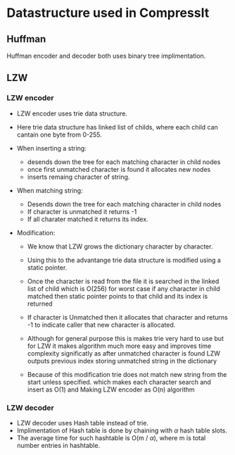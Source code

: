 # Datastructure used in CompressIt

## Huffman
Huffman encoder and decoder both uses binary tree implimentation.


## LZW 

### LZW encoder
* LZW encoder uses trie data structure. 

* Here trie data structure has linked list of childs, where each child can 
cantain one byte from 0-255. 

* When inserting a string:
    * desends down the tree for each matching character in child nodes 
    * once first unmatched character is found it allocates new nodes 
    * inserts remaing character of string. 

* When matching string: 
    * Desends down the tree for each matching character in child nodes 
    * If character is unmatched it returns -1 
    * If all charater matched it returns its index.

* Modification:
    * We know that LZW grows the dictionary character by character.

    * Using this to the advantange trie data structure is modified using a
    static pointer.

    * Once the character is read from the file it is searched in the linked
    list of child which is O(256) for worst case if any character in child 
    matched then static pointer points to that child and its index is 
    returned

    * If character is Unmatched then it allocates that character and returns
     -1 to indicate caller that new character is allocated.

    * Although for general purpose this is makes trie very hard to use but 
     for LZW it makes algorithm much more easy and improves time complexity 
     significatly as after unmatched character is found LZW outputs previous 
     index storing unmatched string in the dictionary

    * Because of this modification trie does not match new string from the
      start unless specified. which makes each character search and insert as
      O(1) and Making LZW encoder as O(n) algorithm

### LZW decoder   

* LZW decoder uses Hash table instead of trie.
* Implimentation of Hash table is done by chaining with _&alpha;_ hash 
table slots.
* The average time for such hashtable is O(m / _&alpha;_), where m is
total number entries in hashtable.



